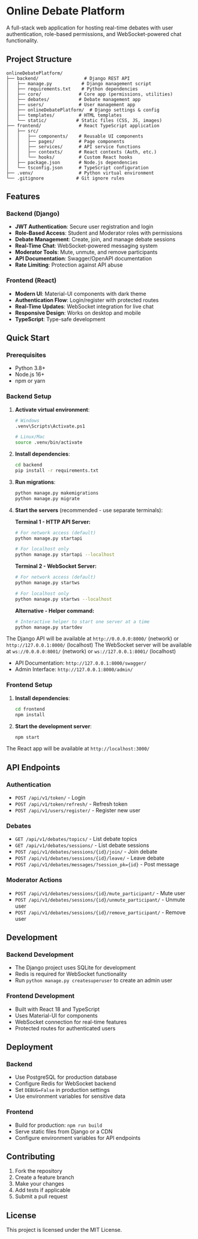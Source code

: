# Online Debate Platform

A full-stack web application for hosting real-time debates with user authentication, role-based permissions, and WebSocket-powered chat functionality.

## Project Structure

```
onlineDebatePlatform/
├── backend/                 # Django REST API
│   ├── manage.py           # Django management script
│   ├── requirements.txt    # Python dependencies
│   ├── core/              # Core app (permissions, utilities)
│   ├── debates/           # Debate management app
│   ├── users/             # User management app
│   ├── onlineDebatePlatform/  # Django settings & config
│   ├── templates/         # HTML templates
│   └── static/           # Static files (CSS, JS, images)
├── frontend/              # React TypeScript application
│   ├── src/
│   │   ├── components/    # Reusable UI components
│   │   ├── pages/         # Page components
│   │   ├── services/      # API service functions
│   │   ├── contexts/      # React contexts (Auth, etc.)
│   │   └── hooks/         # Custom React hooks
│   ├── package.json       # Node.js dependencies
│   └── tsconfig.json      # TypeScript configuration
├── .venv/                 # Python virtual environment
└── .gitignore            # Git ignore rules
```

## Features

### Backend (Django)
- **JWT Authentication**: Secure user registration and login
- **Role-Based Access**: Student and Moderator roles with permissions
- **Debate Management**: Create, join, and manage debate sessions
- **Real-Time Chat**: WebSocket-powered messaging system
- **Moderator Tools**: Mute, unmute, and remove participants
- **API Documentation**: Swagger/OpenAPI documentation
- **Rate Limiting**: Protection against API abuse

### Frontend (React)
- **Modern UI**: Material-UI components with dark theme
- **Authentication Flow**: Login/register with protected routes
- **Real-Time Updates**: WebSocket integration for live chat
- **Responsive Design**: Works on desktop and mobile
- **TypeScript**: Type-safe development

## Quick Start

### Prerequisites
- Python 3.8+
- Node.js 16+
- npm or yarn

### Backend Setup

1. **Activate virtual environment**:
   ```bash
   # Windows
   .venv\Scripts\Activate.ps1
   
   # Linux/Mac
   source .venv/bin/activate
   ```

2. **Install dependencies**:
   ```bash
   cd backend
   pip install -r requirements.txt
   ```

3. **Run migrations**:
   ```bash
   python manage.py makemigrations
   python manage.py migrate
   ```

4. **Start the servers** (recommended - use separate terminals):

   **Terminal 1 - HTTP API Server:**
   ```bash
   # For network access (default)
   python manage.py startapi
   
   # For localhost only
   python manage.py startapi --localhost
   ```

   **Terminal 2 - WebSocket Server:**
   ```bash
   # For network access (default)
   python manage.py startws
   
   # For localhost only  
   python manage.py startws --localhost
   ```

   **Alternative - Helper command:**
   ```bash
   # Interactive helper to start one server at a time
   python manage.py startdev
   ```

The Django API will be available at `http://0.0.0.0:8000/` (network) or `http://127.0.0.1:8000/` (localhost)
The WebSocket server will be available at `ws://0.0.0.0:8001/` (network) or `ws://127.0.0.1:8001/` (localhost)
- API Documentation: `http://127.0.0.1:8000/swagger/`
- Admin Interface: `http://127.0.0.1:8000/admin/`

### Frontend Setup

1. **Install dependencies**:
   ```bash
   cd frontend
   npm install
   ```

2. **Start the development server**:
   ```bash
   npm start
   ```

The React app will be available at `http://localhost:3000/`

## API Endpoints

### Authentication
- `POST /api/v1/token/` - Login
- `POST /api/v1/token/refresh/` - Refresh token
- `POST /api/v1/users/register/` - Register new user

### Debates
- `GET /api/v1/debates/topics/` - List debate topics
- `GET /api/v1/debates/sessions/` - List debate sessions
- `POST /api/v1/debates/sessions/{id}/join/` - Join debate
- `POST /api/v1/debates/sessions/{id}/leave/` - Leave debate
- `POST /api/v1/debates/messages/?session_pk={id}` - Post message

### Moderator Actions
- `POST /api/v1/debates/sessions/{id}/mute_participant/` - Mute user
- `POST /api/v1/debates/sessions/{id}/unmute_participant/` - Unmute user
- `POST /api/v1/debates/sessions/{id}/remove_participant/` - Remove user

## Development

### Backend Development
- The Django project uses SQLite for development
- Redis is required for WebSocket functionality
- Run `python manage.py createsuperuser` to create an admin user

### Frontend Development
- Built with React 18 and TypeScript
- Uses Material-UI for components
- WebSocket connection for real-time features
- Protected routes for authenticated users

## Deployment

### Backend
- Use PostgreSQL for production database
- Configure Redis for WebSocket backend
- Set `DEBUG=False` in production settings
- Use environment variables for sensitive data

### Frontend
- Build for production: `npm run build`
- Serve static files from Django or a CDN
- Configure environment variables for API endpoints

## Contributing

1. Fork the repository
2. Create a feature branch
3. Make your changes
4. Add tests if applicable
5. Submit a pull request

## License

This project is licensed under the MIT License. 